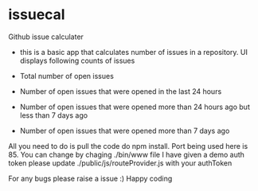 # issuecal
Github issue calculater
* this is a basic app that calculates number of issues in a repository. UI displays following counts of issues 

- Total number of open issues

- Number of open issues that were opened in the last 24 hours

- Number of open issues that were opened more than 24 hours ago but less than 7 days ago

- Number of open issues that were opened more than 7 days ago 

All you need to do is pull the code do npm install. Port being used here is 85. You can change by chaging ./bin/www file
I have given a demo auth token please update ./public/js/routeProvider.js with your authToken

For any bugs please raise a issue :) Happy coding
